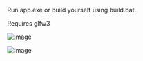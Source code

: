Run app.exe or build yourself using build.bat.

Requires glfw3

![image](https://user-images.githubusercontent.com/64204441/218325903-a6c7ad48-aa4e-4f66-9c92-519ed9c0f0b4.png)

![image](https://user-images.githubusercontent.com/64204441/218325922-a4a7bca7-10ce-4811-b311-a949712c832f.png)
